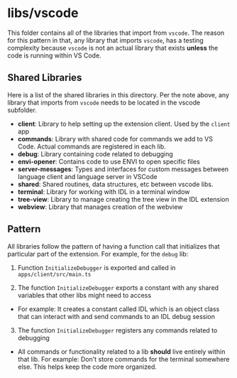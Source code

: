 # libs/vscode

This folder contains all of the libraries that import from `vscode`. The reason for this pattern in that, any library that imports `vscode`, has a testing complexity because `vscode` is not an actual library that exists **unless** the code is running within VS Code.

## Shared Libraries

Here is a list of the shared libraries in this directory. Per the note above, any library that imports from `vscode` needs to be located in the vscode subfolder.

- **client**: Library to help setting up the extension client. Used by the `client` app
- **commands**: Library with shared code for commands we add to VS Code. Actual commands are registered in each lib.
- **debug**: Library containing code related to debugging
- **envi-opener**: Contains code to use ENVI to open specific files
- **server-messages**: Types and interfaces for custom messages between language client and language server in VSCode
- **shared**: Shared routines, data structures, etc between vscode libs.
- **terminal**: Library for working with IDL in a terminal window
- **tree-view**: Library to manage creating the tree view in the IDL extension
- **webview**: Library that manages creation of the webview

## Pattern

All libraries follow the pattern of having a function call that initializes that particular part of the extension. For example, for the `debug` lib:

1. Function `InitializeDebugger` is exported and called in `apps/client/src/main.ts`

2. The function `InitializeDebugger` exports a constant with any shared variables that other libs might need to access

- For example: It creates a constant called IDL which is an object class that can interact with and send commands to an IDL debug session

3. The function `InitializeDebugger` registers any commands related to debugging

- All commands or functionality related to a lib **should** live entirely within that lib. For example: Don't store commands for the terminal somewhere else. This helps keep the code more organized.
